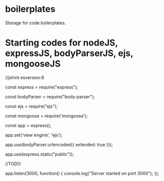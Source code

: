 # boilerplates
Storage for code boilerplates.

# Starting codes for nodeJS, expressJS, bodyParserJS, ejs, mongooseJS
//jshint esversion:6

const express = require("express");

const bodyParser = require("body-parser");

const ejs = require("ejs");

const mongoose = require('mongoose');

const app = express();

app.set('view engine', 'ejs');

app.use(bodyParser.urlencoded({
  extended: true
}));

app.use(express.static("public"));

//TODO

app.listen(3000, function() {
  console.log("Server started on port 3000");
});
